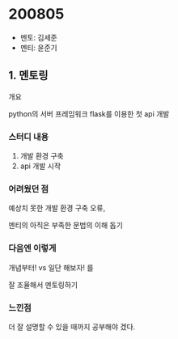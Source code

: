 # 200805

- 멘토: 김세준
- 멘티: 윤준기

## 1.  멘토링

개요

python의 서버 프레임워크 flask를 이용한 첫 api 개발

### 스터디 내용

1. 개발 환경 구축
2. api 개발 시작

### 어려웠던  점

예상치 못한 개발 환경 구축 오류,

멘티의 아직은 부족한 문법의 이해 돕기

### 다음엔 이렇게

개념부터! vs 일단 해보자! 를 

잘 조율해서 멘토링하기

### 느낀점

더 잘 설명할 수 있을 때까지 공부해야 겠다.

